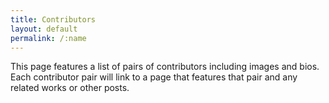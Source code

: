 ```yaml
---
title: Contributors
layout: default
permalink: /:name
---
```


This page features a list of pairs of contributors including images and bios. Each contributor pair will link to a page that features that pair and any related works or other posts.